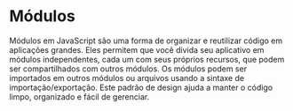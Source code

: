 # Módulos
Módulos em JavaScript são uma forma de organizar e reutilizar código em aplicações grandes. Eles permitem que você divida seu aplicativo em módulos independentes, cada um com seus próprios recursos, que podem ser compartilhados com outros módulos. Os módulos podem ser importados em outros módulos ou arquivos usando a sintaxe de importação/exportação. Este padrão de design ajuda a manter o código limpo, organizado e fácil de gerenciar.